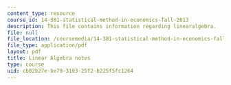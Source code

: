 ```yaml
---
content_type: resource
course_id: 14-381-statistical-method-in-economics-fall-2013
description: This file contains information regarding linearalgebra.
file: null
file_location: /coursemedia/14-381-statistical-method-in-economics-fall-2013/cb02b27ebe79310325f2b225f5fc1264_MIT14_381F13_lnearalgbra.pdf
file_type: application/pdf
layout: pdf
title: Linear Algebra notes
type: course
uid: cb02b27e-be79-3103-25f2-b225f5fc1264
---
```

